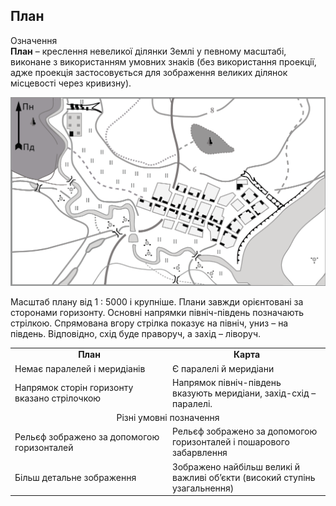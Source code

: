 План
----

<div class="eoz-wrap">
<span class="eoz">Означення</span>
<div class="eoz-text">
<b>План</b> – креслення невеликої дiлянки Землi у певному масштабi, виконане з використанням умовних знакiв (без використання проекцiї, адже проекцiя застосовується для зображення великих дiлянок мiсцевостi через кривизну).
</div>
</div>

![image](pic5.png)


Масштаб плану від 1 : 5000 і крупніше. Плани завжди орієнтовані за
сторонами горизонту. Основні напрямки північ-південь позначають
стрілкою. Спрямована вгору стрілка показує на північ, униз – на південь.
Відповідно, схід буде праворуч, а захід – ліворуч.

<table>
<tr>
<td  align="center" style="width: 50%;">
<b>План</b>
</td>

<td align="center">
<b>Карта</b>
</td>
</tr>
<tr>
<td>
Немає паралелей i меридiанiв
</td>
<td>
Є паралелi й меридiани
</td>
</tr>
<tr>
<td>
Напрямок сторiн горизонту вказано стрiлочкою
</td>
<td>
Напрямок пiвнiч-пiвдень вказують меридiани, захiд-схiд – паралелi.
</td>
</tr>
<tr>
<td colspan="2" align="center">
Рiзнi умовнi позначення
</td>
</tr>
<tr>
<td>
Рельєф зображено за допомогою горизонталей
</td>
<td>
Рельєф зображено за допомогою горизонталей i пошарового забарвлення
</td>
</tr>
<tr>
<td>
Бiльш детальне зображення
</td>
<td>
Зображено найбiльш великi й важливi об’єкти (високий ступiнь узагальнення)
</td>
</tr>
</table>
